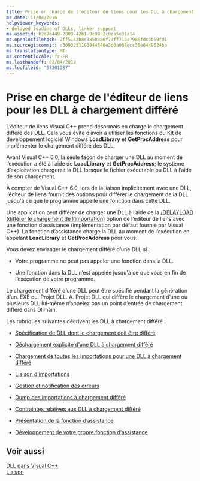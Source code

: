 ```yaml
---
title: Prise en charge de l'éditeur de liens pour les DLL à chargement différé
ms.date: 11/04/2016
helpviewer_keywords:
- delayed loading of DLLs, linker support
ms.assetid: b2d7e449-2809-42b1-9c90-2c0ca5e31a14
ms.openlocfilehash: 2ff5143b8c3850386f73ff713e7986fdc3b59fd1
ms.sourcegitcommit: c3093251193944840e3d0a068ecc30e6449624ba
ms.translationtype: MT
ms.contentlocale: fr-FR
ms.lasthandoff: 03/04/2019
ms.locfileid: "57301387"
---
```

# <a name="linker-support-for-delay-loaded-dlls"></a>Prise en charge de l'éditeur de liens pour les DLL à chargement différé

L’éditeur de liens Visual C++ prend désormais en charge le chargement différé des DLL. Cela vous évite d’avoir à utiliser les fonctions du Kit de développement logiciel Windows **LoadLibrary** et **GetProcAddress** pour implémenter le chargement différé des DLL.

Avant Visual C++ 6.0, la seule façon de charger une DLL au moment de l’exécution a été à l’aide de **LoadLibrary** et **GetProcAddress**; le système d’exploitation chargerait la DLL lorsque le fichier exécutable ou DLL à l’aide de son chargement.

À compter de Visual C++ 6.0, lors de la liaison implicitement avec une DLL, l’éditeur de liens fournit des options pour différer le chargement de la DLL jusqu'à ce que le programme appelle une fonction dans cette DLL.

Une application peut différer de charger une DLL à l’aide de la [/DELAYLOAD (différer le chargement de l’importation)](../../build/reference/delayload-delay-load-import.md) option de l’éditeur de liens avec une fonction d’assistance (implémentation par défaut fournie par Visual C++). La fonction d’assistance charge la DLL au moment de l’exécution en appelant **LoadLibrary** et **GetProcAddress** pour vous.

Vous devez envisager le chargement différé d’une DLL si :

- Votre programme ne peut pas appeler une fonction dans la DLL.

- Une fonction dans la DLL n’est appelée jusqu'à ce que vous en fin de l’exécution de votre programme.

Le chargement différé d’une DLL peut être spécifié pendant la génération d’un. EXE ou. Projet DLL. A. Projet DLL qui diffère le chargement d’une ou plusieurs DLL lui-même n’appelez pas un point d’entrée de chargement différé dans Dllmain.

Les rubriques suivantes décrivent les DLL à chargement différé :

- [Spécification de DLL dont le chargement doit être différé](../../build/reference/specifying-dlls-to-delay-load.md)

- [Déchargement explicite d’une DLL à chargement différé](../../build/reference/explicitly-unloading-a-delay-loaded-dll.md)

- [Chargement de toutes les importations pour une DLL à chargement différé](../../build/reference/loading-all-imports-for-a-delay-loaded-dll.md)

- [Liaison d’importations](../../build/reference/binding-imports.md)

- [Gestion et notification des erreurs](../../build/reference/error-handling-and-notification.md)

- [Dump des importations à chargement différé](../../build/reference/dumping-delay-loaded-imports.md)

- [Contraintes relatives aux DLL à chargement différé](../../build/reference/constraints-of-delay-loading-dlls.md)

- [Présentation de la fonction d’assistance](understanding-the-helper-function.md)

- [Développement de votre propre fonction d’assistance](../../build/reference/developing-your-own-helper-function.md)

## <a name="see-also"></a>Voir aussi

[DLL dans Visual C++](../../build/dlls-in-visual-cpp.md)<br/>
[Liaison](../../build/reference/linking.md)
